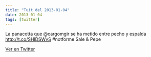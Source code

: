 ```yaml
---
title: "Tuit del 2013-01-04"
date: 2013-01-04
tags: [twitter]
---
```


La panacotta que @cargomgir se ha metido entre pecho y espalda http://t.co/SHlDSWvS #notforme Sale &amp; Pepe



[Ver en Twitter](https://twitter.com/i/web/status/287217059086102528)
